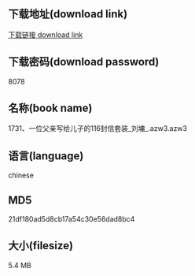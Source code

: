 ## 下载地址(download link)
[下载链接 download link](https://voluble-croquembouche-d321dc.netlify.app/?s=1731%E3%80%81%E4%B8%80%E4%BD%8D%E7%88%B6%E4%BA%B2%E5%86%99%E7%BB%99%E5%84%BF%E5%AD%90%E7%9A%84116%E5%B0%81%E4%BF%A1%E5%A5%97%E8%A3%85_%E5%88%98%E5%A2%89_.azw3)

## 下载密码(download password)
8078

## 名称(book name)
1731、一位父亲写给儿子的116封信套装_刘墉_.azw3.azw3

## 语言(language)
chinese

## MD5
21df180ad5d8cb17a54c30e56dad8bc4

## 大小(filesize)
5.4 MB
